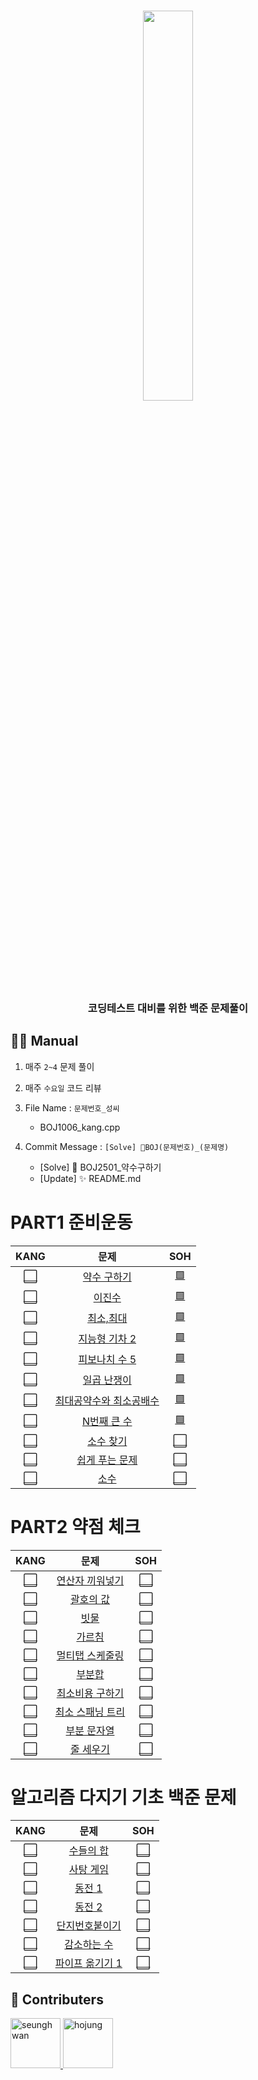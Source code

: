 <div align="center">
    <h3><img src="https://user-images.githubusercontent.com/46666296/167251391-e6daa39c-56aa-4e91-840b-4d674444577f.png" width="40%" /></h3>
</div>
<div align="center">
    <h3>코딩테스트 대비를 위한 백준 문제풀이 </h3>
</div>  

## 👨‍💻 Manual
1. 매주 `2~4` 문제 풀이
2. 매주 `수요일` 코드 리뷰
3. File Name : `문제번호_성씨`
    - BOJ1006_kang.cpp  

4. Commit Message : ```[Solve] 💯BOJ(문제번호)_(문제명)```
    - [Solve] 💯 BOJ2501_약수구하기 <!--띄어쓰기 X-->
    - [Update] ✨ README.md
# PART1 준비운동
<!--문제를 풀었으면 ⬜를 🟩로 바꾸기. 
    그리고 ()안에 해당 파일 경로 작성하기.
    ex) [🟩](./PART1/BOJ2501_kang.py)-->
|KANG|문제|SOH|
|:--:|:--:|:--:|
|[⬜]()|[약수 구하기](https://www.acmicpc.net/problem/2501)|[🟩](./PART1/BOJ2501_so.py)|
|[⬜]()|[이진수](https://www.acmicpc.net/problem/3460)|[🟩](./PART1/BOJ3469_so.py)|
|[⬜]()|[최소,최대](https://www.acmicpc.net/problem/10818)|[🟩](./PART1/BOJ10818_so.py)|
|[⬜]()|[지능형 기차 2](https://www.acmicpc.net/problem/2460)|[🟩](./PART1/BOJ2460_so.py)|
|[⬜]()|[피보나치 수 5](https://www.acmicpc.net/problem/10870)|[🟩](./PART1/BOJ10870_so.py)|
|[⬜]()|[일곱 난쟁이](https://www.acmicpc.net/problem/2309)|[🟩](./PART1/BOJ2309_so.py)|
|[⬜]()|[최대공약수와 최소공배수](https://www.acmicpc.net/problem/2609)|[🟩](./PART1/BOJ2609_so.py)|
|[⬜]()|[N번째 큰 수](https://www.acmicpc.net/problem/2693)|[🟩](./PART1/BOJ2693_so.py)|
|[⬜]()|[소수 찾기](https://www.acmicpc.net/problem/1978)|[⬜]()|
|[⬜]()|[쉽게 푸는 문제](https://www.acmicpc.net/problem/1292)|[⬜]()|
|[⬜]()|[소수](https://www.acmicpc.net/problem/2581)|[⬜]()|

# PART2 약점 체크
|KANG|문제|SOH|
|:--:|:--:|:--:|
|[⬜]()|[연산자 끼워넣기](https://www.acmicpc.net/problem/14888)|[⬜]()|
|[⬜]()|[괄호의 값](https://www.acmicpc.net/problem/2504)|[⬜]()|
|[⬜]()|[빗물](https://www.acmicpc.net/problem/14719)|[⬜]()|
|[⬜]()|[가르침](https://www.acmicpc.net/problem/1062)|[⬜]()|
|[⬜]()|[멀티탭 스케줄링](https://www.acmicpc.net/problem/1700)|[⬜]()|
|[⬜]()|[부분합](https://www.acmicpc.net/problem/1806)|[⬜]()|
|[⬜]()|[최소비용 구하기](https://www.acmicpc.net/problem/1916)|[⬜]()|
|[⬜]()|[최소 스패닝 트리](https://www.acmicpc.net/problem/1197)|[⬜]()|
|[⬜]()|[부분 문자열](https://www.acmicpc.net/problem/16916)|[⬜]()|
|[⬜]()|[줄 세우기](https://www.acmicpc.net/problem/2252)|[⬜]()|

# 알고리즘 다지기 기초 백준 문제
|KANG|문제|SOH|
|:--:|:--:|:--:|
|[⬜]()|[수들의 합](https://www.acmicpc.net/problem/1789)|[⬜]()|
|[⬜]()|[사탕 게임](https://www.acmicpc.net/problem/3085)|[⬜]()|
|[⬜]()|[동전 1](https://www.acmicpc.net/problem/2293)|[⬜]()|
|[⬜]()|[동전 2](https://www.acmicpc.net/problem/2294)|[⬜]()|
|[⬜]()|[단지번호붙이기](https://www.acmicpc.net/problem/2667)|[⬜]()|
|[⬜]()|[감소하는 수](https://www.acmicpc.net/problem/1038)|[⬜]()|
|[⬜]()|[파이프 옮기기 1](https://www.acmicpc.net/problem/17070)|[⬜]()|

## 🤝 Contributers
<a href = "https://github.com/kangshwan">
  <img src="https://avatars.githubusercontent.com/u/46666296?v=4" alt="seunghwan" width="80" style="max-width:100%" />
</a>
<a href = "https://github.com/bona0722">
  <img src="https://avatars.githubusercontent.com/u/58328096?v=4" alt="hojung" width="80" style="max-width:100%" />
</a>
